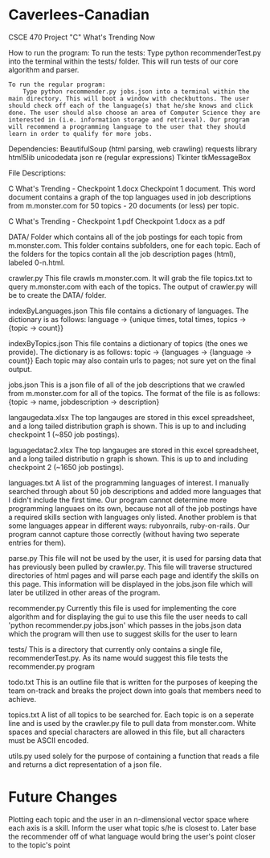 Caverlees-Canadian
==================

CSCE 470 Project "C" What's Trending Now

How to run the program:
	To run the tests:
		Type python recommenderTest.py into the terminal within the tests/ folder. This will run tests of our core algorithm and parser.
	
	To run the regular program:
		Type python recommender.py jobs.json into a terminal within the main directory. This will boot a window with checkbuttons. The user should check off each of the language(s) that he/she knows and click done. The user should also choose an area of Computer Science they are interested in (i.e. information storage and retrieval). Our program will recommend a programming language to the user that they should learn in order to qualify for more jobs.

Dependencies:
	BeautifulSoup (html parsing, web crawling)
	requests library
	html5lib
	unicodedata
	json
	re (regular expressions)
	Tkinter
	tkMessageBox

File Descriptions:

C What's Trending - Checkpoint 1.docx
	Checkpoint 1 document. This word document contains a graph of the top languages used in job descriptions from m.monster.com for 50 topics - 20 documents (or less) per topic.

C What's Trending - Checkpoint 1.pdf
	Checkpoint 1.docx as a pdf
	
DATA/
	Folder which contains all of the job postings for each topic from m.monster.com. This folder contains subfolders, one for each topic. Each of the folders for the topics contain all the job description pages (html), labeled 0-n.html.

crawler.py
	This file crawls m.monster.com. It will grab the file topics.txt to query m.monster.com with each of the topics. The output of crawler.py will be to create the DATA/ folder.

indexByLanguages.json
	This file contains a dictionary of languages. The dictionary is as follows:
	language -> {unique times, total times, topics -> {topic -> count}}

indexByTopics.json
	This file contains a dictionary of topics (the ones we provide). The dictionary is as follows:
	topic -> {languages -> {language -> count}}
	Each topic may also contain urls to pages; not sure yet on the final output.

jobs.json
	This is a json file of all of the job descriptions that we crawled from m.monster.com for all of the topics.
	The format of the file is as follows:
	{topic -> name, jobdescription -> description}

langaugedata.xlsx
	The top langauges are stored in this excel spreadsheet, and a long tailed distribution graph is shown. This is up to and including checkpoint 1 (~850 job postings).

laguagedatac2.xlsx
	The top langauges are stored in this excel spreadsheet, and a long tailed distributio
n graph is shown. This is up to and including checkpoint 2 (~1650 job postings).

languages.txt
	A list of the programming languages of interest. I manually searched through about 50 job descriptions and added more languages that I didn't include the first time. Our program cannot determine more programming languaes on its own, because not all of the job postings have a required skills section with languages only listed. Another problem is that some languages appear in different ways: rubyonrails, ruby-on-rails. Our program cannot capture those correctly (without having two seperate entries for them).

parse.py
	This file will not be used by the user, it is used for parsing data that has previously been pulled by crawler.py. This file will traverse structured directories of html pages and will parse each page and identify the skills on this page. This information will be displayed in the jobs.json file which will later be utilized in other areas of the program.

recommender.py
	Currently this file is used for implementing the core algorithm and for displaying the gui to use this file the user needs to call 'python recommender.py jobs.json' which passes in the jobs.json data which the program will then use to suggest skills for the user to learn

tests/
	This is a directory that currently only contains a single file, recommenderTest.py. As its name would suggest this file tests the recommender.py program

todo.txt
	This is an outline file that is written for the purposes of keeping the team on-track and breaks the project down into goals that members need to achieve.

topics.txt
	A list of all topics to be searched for. Each topic is on a seperate line and is used by the crawler.py file to pull data from monster.com. White spaces and special characters are allowed in this file, but all characters must be ASCII encoded. 

utils.py
	used solely for the purpose of containing a function that reads a file and returns a dict representation of a json file.

Future Changes
==============
Plotting each topic and the user in an n-dimensional vector space where each axis is a skill. Inform the user what topic s/he is closest to. Later base the recommender off of what language would bring the user's point closer to the topic's point
